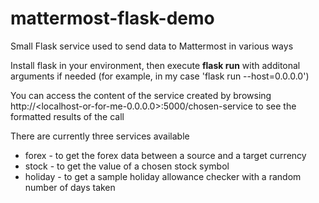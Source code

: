 # mattermost-flask-demo
Small Flask service used to send data to Mattermost in various ways

Install flask in your environment, then execute **flask run** with additonal arguments if needed (for example, in my case 'flask run --host=0.0.0.0')

You can access the content of the service created by browsing http://<localhost-or-for-me-0.0.0.0>:5000/chosen-service to see the formatted results of the call

There are currently three services available
* forex - to get the forex data between a source and a target currency
* stock - to get the value of a chosen stock symbol
* holiday - to get a sample holiday allowance checker with a random number of days taken

